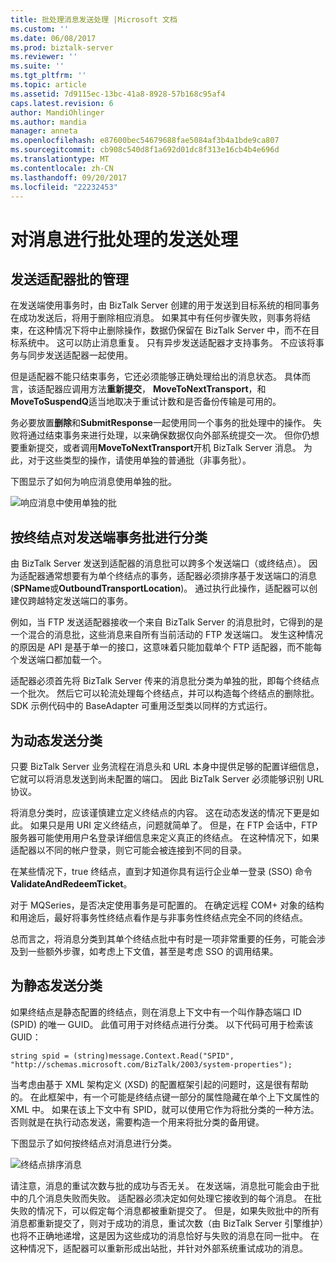 ```yaml
---
title: 批处理消息发送处理 |Microsoft 文档
ms.custom: ''
ms.date: 06/08/2017
ms.prod: biztalk-server
ms.reviewer: ''
ms.suite: ''
ms.tgt_pltfrm: ''
ms.topic: article
ms.assetid: 7d9115ec-13bc-41a8-8928-57b168c95af4
caps.latest.revision: 6
author: MandiOhlinger
ms.author: mandia
manager: anneta
ms.openlocfilehash: e87600bec54679688fae5084af3b4a1bde9ca807
ms.sourcegitcommit: cb908c540d8f1a692d01dc8f313e16cb4b4e696d
ms.translationtype: MT
ms.contentlocale: zh-CN
ms.lasthandoff: 09/20/2017
ms.locfileid: "22232453"
---
```

# <a name="batching-messages-for-send-processing"></a>对消息进行批处理的发送处理
## <a name="send-adapter-batch-management"></a>发送适配器批的管理  
 在发送端使用事务时，由 BizTalk Server 创建的用于发送到目标系统的相同事务在成功发送后，将用于删除相应消息。 如果其中有任何步骤失败，则事务将结束，在这种情况下将中止删除操作，数据仍保留在 BizTalk Server 中，而不在目标系统中。 这可以防止消息重复。 只有异步发送适配器才支持事务。 不应该将事务与同步发送适配器一起使用。  
  
 但是适配器不能只结束事务，它还必须能够正确处理给出的消息状态。 具体而言，该适配器应调用方法**重新提交**， **MoveToNextTransport**，和**MoveToSuspendQ**适当地取决于重试计数和是否备份传输是可用的。  
  
 务必要放置**删除**和**SubmitResponse**一起使用同一个事务的批处理中的操作。 失败将通过结束事务来进行处理，以来确保数据仅向外部系统提交一次。 但你仍想要重新提交，或者调用**MoveToNextTransport**开机 BizTalk Server 消息。 为此，对于这些类型的操作，请使用单独的普通批（非事务批）。  
  
 下图显示了如何为响应消息使用单独的批。  
  
 ![响应消息中使用单独的批](../core/media/eawp-seperatebatch.gif "EAWP_SeperateBatch")  
  
## <a name="sorting-the-send-side-transactional-batches-by-endpoint"></a>按终结点对发送端事务批进行分类  
 由 BizTalk Server 发送到适配器的消息批可以跨多个发送端口（或终结点）。 因为适配器通常想要有为单个终结点的事务，适配器必须排序基于发送端口的消息 (**SPName**或**OutboundTransportLocation**)。 通过执行此操作，适配器可以创建仅跨越特定发送端口的事务。  
  
 例如，当 FTP 发送适配器接收一个来自 BizTalk Server 的消息批时，它得到的是一个混合的消息批，这些消息来自所有当前活动的 FTP 发送端口。 发生这种情况的原因是 API 是基于单一的接口，这意味着只能加载单个 FTP 适配器，而不能每个发送端口都加载一个。  
  
 适配器必须首先将 BizTalk Server 传来的消息批分类为单独的批，即每个终结点一个批次。 然后它可以轮流处理每个终结点，并可以构造每个终结点的删除批。 SDK 示例代码中的 BaseAdapter 可重用泛型类以同样的方式运行。  
  
## <a name="sorting-for-dynamic-send"></a>为动态发送分类  
 只要 BizTalk Server 业务流程在消息头和 URL 本身中提供足够的配置详细信息，它就可以将消息发送到尚未配置的端口。 因此 BizTalk Server 必须能够识别 URL 协议。  
  
 将消息分类时，应该谨慎建立定义终结点的内容。 这在动态发送的情况下更是如此。 如果只是用 URI 定义终结点，问题就简单了。 但是，在 FTP 会话中，FTP 服务器可能使用用户名登录详细信息来定义真正的终结点。 在这种情况下，如果适配器以不同的帐户登录，则它可能会被连接到不同的目录。  
  
 在某些情况下，true 终结点，直到才知道你具有运行企业单一登录 (SSO) 命令**ValidateAndRedeemTicket**。  
  
 对于 MQSeries，是否决定使用事务是可配置的。 在确定远程 COM+ 对象的结构和用途后，最好将事务性终结点看作是与非事务性终结点完全不同的终结点。  
  
 总而言之，将消息分类到其单个终结点批中有时是一项非常重要的任务，可能会涉及到一些额外步骤，如考虑上下文值，甚至是考虑 SSO 的调用结果。  
  
## <a name="sorting-for-static-send"></a>为静态发送分类  
 如果终结点是静态配置的终结点，则在消息上下文中有一个叫作静态端口 ID (SPID) 的唯一 GUID。 此值可用于对终结点进行分类。 以下代码可用于检索该 GUID：  
  
```  
string spid = (string)message.Context.Read("SPID", "http://schemas.microsoft.com/BizTalk/2003/system-properties");  
```  
  
 当考虑由基于 XML 架构定义 (XSD) 的配置框架引起的问题时，这是很有帮助的。 在此框架中，有一个可能是终结点键一部分的属性隐藏在单个上下文属性的 XML 中。 如果在该上下文中有 SPID，就可以使用它作为将批分类的一种方法。 否则就是在执行动态发送，需要构造一个用来将批分类的备用键。  
  
 下图显示了如何按终结点对消息进行分类。  
  
 ![终结点排序消息](../core/media/eawp-sortbatch.gif "EAWP_SortBatch")  
  
 请注意，消息的重试次数与批的成功与否无关。 在发送端，消息批可能会由于批中的几个消息失败而失败。 适配器必须决定如何处理它接收到的每个消息。 在批失败的情况下，可以假定每个消息都被重新提交了。 但是，如果失败批中的所有消息都重新提交了，则对于成功的消息，重试次数（由 BizTalk Server 引擎维护）也将不正确地递增，这是因为这些成功的消息恰好与失败的消息在同一批中。 在这种情况下，适配器可以重新形成出站批，并针对外部系统重试成功的消息。